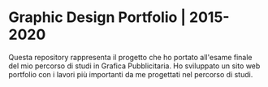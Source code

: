 # Graphic Design Portfolio | 2015-2020
Questa repository rappresenta il progetto che ho portato all'esame finale del mio percorso di studi in Grafica Pubblicitaria. Ho sviluppato un sito web portfolio con i lavori più importanti da me progettati nel percorso di studi.
